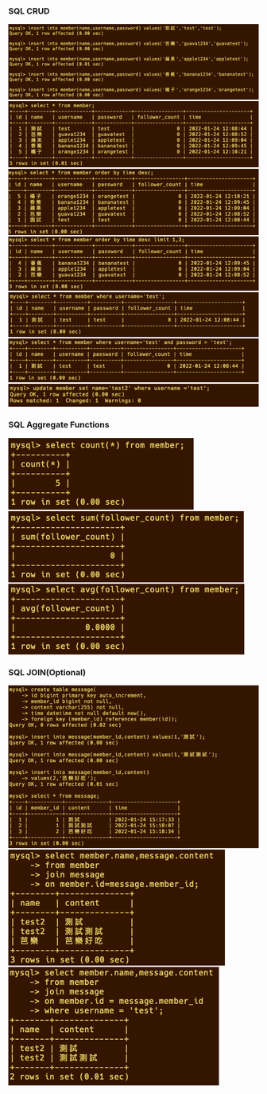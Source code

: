 ### SQL CRUD

<img src="./img/3-1.png">
<img src="./img/3-2.png">
<img src="./img/3-3.png">
<img src="./img/3-4.png">
<img src="./img/3-5.png">
<img src="./img/3-6.png">
<img src="./img/3-7.png">

### SQL Aggregate Functions

<img src="./img/4-1.png">
<img src="./img/4-2.png">
<img src="./img/4-3.png">

### SQL JOIN(Optional)

<img src="./img/5-0.png">
<img src="./img/5-1.png">
<img src="./img/5-2.png">